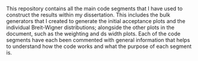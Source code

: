 This repository contains all the main code segments that I have used to construct the results within my dissertation.
This includes the bulk generators that I created to generate the initial acceptance plots and the individual Breit-Wigner distributions; alongside the other plots in the document, such as the weighting and ds width plots.
Each of the code segments have each been commented with general information that helps to understand how the code works and what the purpose of each segment is.
